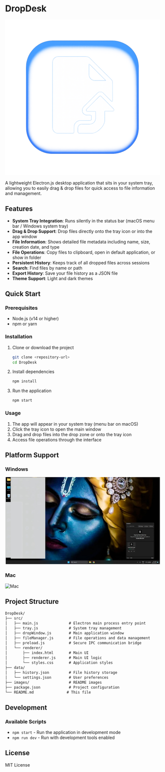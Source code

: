 # DropDesk

![Logo](images/logo.png)

A lightweight Electron.js desktop application that sits in your system tray, allowing you to easily drag & drop files for quick access to file information and management.

## Features

- **System Tray Integration**: Runs silently in the status bar (macOS menu bar / Windows system tray)
- **Drag & Drop Support**: Drop files directly onto the tray icon or into the app window
- **File Information**: Shows detailed file metadata including name, size, creation date, and type
- **File Operations**: Copy files to clipboard, open in default application, or show in folder
- **Persistent History**: Keeps track of all dropped files across sessions
- **Search**: Find files by name or path
- **Export History**: Save your file history as a JSON file
- **Theme Support**: Light and dark themes

## Quick Start

### Prerequisites
- Node.js (v14 or higher)
- npm or yarn

### Installation

1. Clone or download the project
   ```bash
   git clone <repository-url>
   cd DropDesk
   ```

2. Install dependencies
   ```bash
   npm install
   ```

3. Run the application
   ```bash
   npm start
   ```

### Usage

1. The app will appear in your system tray (menu bar on macOS)
2. Click the tray icon to open the main window
3. Drag and drop files into the drop zone or onto the tray icon
4. Access file operations through the interface

## Platform Support

### Windows
![Windows](images/windows.png)

### Mac
![Mac](images/mac.png)

## Project Structure

```
DropDesk/
├── src/
│   ├── main.js              # Electron main process entry point
│   ├── tray.js              # System tray management
│   ├── dropWindow.js        # Main application window
│   ├── fileManager.js       # File operations and data management
│   ├── preload.js           # Secure IPC communication bridge
│   └── renderer/
│       ├── index.html       # Main UI
│       ├── renderer.js      # Main UI logic
│       └── styles.css       # Application styles
├── data/
│   ├── history.json         # File history storage
│   └── settings.json        # User preferences
├── images/                  # README images
├── package.json             # Project configuration
└── README.md               # This file
```

## Development

### Available Scripts
- `npm start` - Run the application in development mode
- `npm run dev` - Run with development tools enabled

## License

MIT License